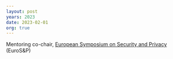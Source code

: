 ```yaml
---
layout: post
years: 2023
date: 2023-02-01
org: true
---
```


Mentoring co-chair, [European Symposium on Security and Privacy](https://www.ieee-security.org/TC/EuroSP2023/) (EuroS&P) 